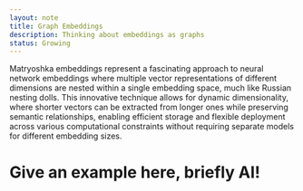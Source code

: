 ```yaml
---
layout: note
title: Graph Embeddings
description: Thinking about embeddings as graphs
status: Growing
---
```


Matryoshka embeddings represent a fascinating approach to neural network embeddings where multiple vector
representations of different dimensions are nested within a single embedding space, much like Russian nesting dolls.
This innovative technique allows for dynamic dimensionality, where shorter vectors can be extracted from longer ones
while preserving semantic relationships, enabling efficient storage and flexible deployment across various computational
constraints without requiring separate models for different embedding sizes.

# Give an example here, briefly AI!

